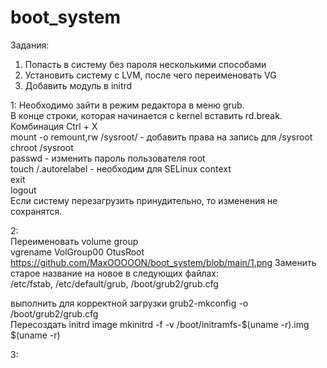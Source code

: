 # boot_system
Задания:  
1. Попасть в систему без пароля несколькими способами  
2. Установить систему с LVM, после чего переименовать VG  
3. Добавить модуль в initrd  

1:
Необходимо зайти в режим редактора в меню grub.  
В конце строки, которая начинается с kernel вставить rd.break.  
Комбинация Ctrl + X  
mount -o remount,rw /sysroot/  - добавить права на запись для /sysroot    
chroot /sysroot  
passwd  - изменить пароль пользователя root  
touch /.autorelabel  - необходим для SELinux context  
exit  
logout  
Если систему перезагрузить принудительно, то изменения не сохранятся.

2:  
Переименовать volume group  
vgrename VolGroup00 OtusRoot
https://github.com/MaxOOOOON/boot_system/blob/main/1.png
Заменить старое название на новое в следующих файлах:  
/etc/fstab, /etc/default/grub, /boot/grub2/grub.cfg  

выполнить для корректной загрузки
grub2-mkconfig -o /boot/grub2/grub.cfg  
Пересоздать initrd image
mkinitrd -f -v /boot/initramfs-$(uname -r).img $(uname -r)

3:
